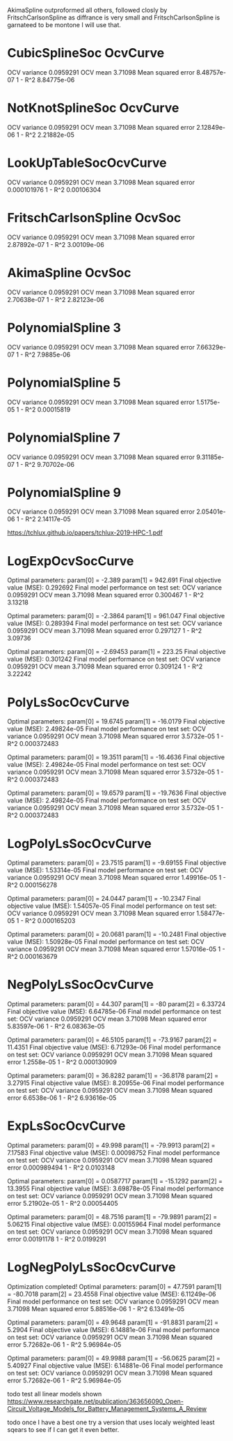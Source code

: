 AkimaSpline outproformed all others, followed closly by FritschCarlsonSpline as diffrance is very small and FritschCarlsonSpline is garnateed to be montone I will use that.

# CubicSplineSoc OcvCurve
OCV variance             0.0959291
OCV mean                 3.71098
Mean squared error       8.48757e-07
1 - R^2                  8.84775e-06

# NotKnotSplineSoc OcvCurve
OCV variance             0.0959291
OCV mean                 3.71098
Mean squared error       2.12849e-06
1 - R^2                  2.21882e-05

# LookUpTableSocOcvCurve
OCV variance             0.0959291
OCV mean                 3.71098
Mean squared error       0.000101976
1 - R^2                  0.00106304

# FritschCarlsonSpline OcvSoc
OCV variance             0.0959291
OCV mean                 3.71098
Mean squared error       2.87892e-07
1 - R^2                  3.00109e-06

# AkimaSpline OcvSoc
OCV variance             0.0959291
OCV mean                 3.71098
Mean squared error       2.70638e-07
1 - R^2                  2.82123e-06

# PolynomialSpline 3
OCV variance             0.0959291
OCV mean                 3.71098
Mean squared error       7.66329e-07
1 - R^2                  7.9885e-06

# PolynomialSpline 5
OCV variance             0.0959291
OCV mean                 3.71098
Mean squared error       1.5175e-05
1 - R^2                  0.00015819

# PolynomialSpline 7
OCV variance             0.0959291
OCV mean                 3.71098
Mean squared error       9.31185e-07
1 - R^2                  9.70702e-06


# PolynomialSpline 9
OCV variance             0.0959291
OCV mean                 3.71098
Mean squared error       2.05401e-06
1 - R^2                  2.14117e-05

https://tchlux.github.io/papers/tchlux-2019-HPC-1.pdf

# LogExpOcvSocCurve
Optimal parameters:
  param[0] = -2.389
  param[1] = 942.691
Final objective value (MSE): 0.292692
Final model performance on test set:
OCV variance             0.0959291
OCV mean                 3.71098
Mean squared error       0.300467
1 - R^2                  3.13218

Optimal parameters:
  param[0] = -2.3864
  param[1] = 961.047
Final objective value (MSE): 0.289394
Final model performance on test set:
OCV variance             0.0959291
OCV mean                 3.71098
Mean squared error       0.297127
1 - R^2                  3.09736

Optimal parameters:
  param[0] = -2.69453
  param[1] = 223.25
Final objective value (MSE): 0.301242
Final model performance on test set:
OCV variance             0.0959291
OCV mean                 3.71098
Mean squared error       0.309124
1 - R^2                  3.22242


# PolyLsSocOcvCurve
Optimal parameters:
  param[0] = 19.6745
  param[1] = -16.0179
Final objective value (MSE): 2.49824e-05
Final model performance on test set:
OCV variance             0.0959291
OCV mean                 3.71098
Mean squared error       3.5732e-05
1 - R^2                  0.000372483

Optimal parameters:
  param[0] = 19.3511
  param[1] = -16.4636
Final objective value (MSE): 2.49824e-05
Final model performance on test set:
OCV variance             0.0959291
OCV mean                 3.71098
Mean squared error       3.5732e-05
1 - R^2                  0.000372483

Optimal parameters:
  param[0] = 19.6579
  param[1] = -19.7636
Final objective value (MSE): 2.49824e-05
Final model performance on test set:
OCV variance             0.0959291
OCV mean                 3.71098
Mean squared error       3.5732e-05
1 - R^2                  0.000372483

# LogPolyLsSocOcvCurve
Optimal parameters:
  param[0] = 23.7515
  param[1] = -9.69155
Final objective value (MSE): 1.53314e-05
Final model performance on test set:
OCV variance             0.0959291
OCV mean                 3.71098
Mean squared error       1.49916e-05
1 - R^2                  0.000156278

Optimal parameters:
  param[0] = 24.0447
  param[1] = -10.2347
Final objective value (MSE): 1.54057e-05
Final model performance on test set:
OCV variance             0.0959291
OCV mean                 3.71098
Mean squared error       1.58477e-05
1 - R^2                  0.000165203

Optimal parameters:
  param[0] = 20.0681
  param[1] = -10.2481
Final objective value (MSE): 1.50928e-05
Final model performance on test set:
OCV variance             0.0959291
OCV mean                 3.71098
Mean squared error       1.57016e-05
1 - R^2                  0.000163679

# NegPolyLsSocOcvCurve
Optimal parameters:
  param[0] = 44.307
  param[1] = -80
  param[2] = 6.33724
Final objective value (MSE): 6.64785e-06
Final model performance on test set:
OCV variance             0.0959291
OCV mean                 3.71098
Mean squared error       5.83597e-06
1 - R^2                  6.08363e-05

Optimal parameters:
  param[0] = 46.5105
  param[1] = -73.9167
  param[2] = 11.4351
Final objective value (MSE): 6.71293e-06
Final model performance on test set:
OCV variance             0.0959291
OCV mean                 3.71098
Mean squared error       1.2558e-05
1 - R^2                  0.000130909


Optimal parameters:
  param[0] = 36.8282
  param[1] = -36.8178
  param[2] = 3.27915
Final objective value (MSE): 8.20955e-06
Final model performance on test set:
OCV variance             0.0959291
OCV mean                 3.71098
Mean squared error       6.6538e-06
1 - R^2                  6.93616e-05

# ExpLsSocOcvCurve
Optimal parameters:
  param[0] = 49.998
  param[1] = -79.9913
  param[2] = 7.17583
Final objective value (MSE): 0.00098752
Final model performance on test set:
OCV variance             0.0959291
OCV mean                 3.71098
Mean squared error       0.000989494
1 - R^2                  0.0103148

Optimal parameters:
  param[0] = 0.0587717
  param[1] = -15.1292
  param[2] = 13.3955
Final objective value (MSE): 3.69878e-05
Final model performance on test set:
OCV variance             0.0959291
OCV mean                 3.71098
Mean squared error       5.21902e-05
1 - R^2                  0.00054405

Optimal parameters:
  param[0] = 48.7516
  param[1] = -79.9891
  param[2] = 5.06215
Final objective value (MSE): 0.00155964
Final model performance on test set:
OCV variance             0.0959291
OCV mean                 3.71098
Mean squared error       0.00191178
1 - R^2                  0.0199291

# LogNegPolyLsSocOcvCurve
Optimization completed!
Optimal parameters:
  param[0] = 47.7591
  param[1] = -80.7018
  param[2] = 23.4558
Final objective value (MSE): 6.11249e-06
Final model performance on test set:
OCV variance             0.0959291
OCV mean                 3.71098
Mean squared error       5.88516e-06
1 - R^2                  6.13491e-05

Optimal parameters:
  param[0] = 49.9648
  param[1] = -91.8831
  param[2] = 5.2904
Final objective value (MSE): 6.14881e-06
Final model performance on test set:
OCV variance             0.0959291
OCV mean                 3.71098
Mean squared error       5.72682e-06
1 - R^2                  5.96984e-05

Optimal parameters:
  param[0] = 49.9988
  param[1] = -56.0625
  param[2] = 5.40927
Final objective value (MSE): 6.14881e-06
Final model performance on test set:
OCV variance             0.0959291
OCV mean                 3.71098
Mean squared error       5.72682e-06
1 - R^2                  5.96984e-05

todo test all linear models shown
https://www.researchgate.net/publication/363656090_Open-Circuit_Voltage_Models_for_Battery_Management_Systems_A_Review

todo once I have a best one try a version that uses localy weighted least sqears to see if I can get it even better.